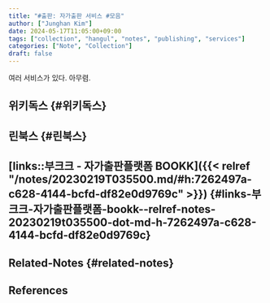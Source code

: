 ```yaml
---
title: "#출판: 자가출판 서비스 #모음"
author: ["Junghan Kim"]
date: 2024-05-17T11:05:00+09:00
tags: ["collection", "hangul", "notes", "publishing", "services"]
categories: ["Note", "Collection"]
draft: false
---
```


여러 서비스가 있다. 아무렴.


## 위키독스 {#위키독스}


## 린북스 {#린북스}


## [links::부크크 - 자가출판플랫폼 BOOKK]({{< relref "/notes/20230219T035500.md/#h:7262497a-c628-4144-bcfd-df82e0d9769c" >}}) {#links-부크크-자가출판플랫폼-bookk--relref-notes-20230219t035500-dot-md-h-7262497a-c628-4144-bcfd-df82e0d9769c}


## Related-Notes {#related-notes}

## References

<style>.csl-entry{text-indent: -1.5em; margin-left: 1.5em;}</style><div class="csl-bib-body">
</div>

